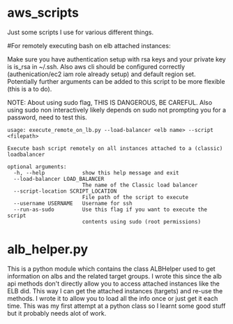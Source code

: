# aws_scripts
Just some scripts I use for various different things.

#For remotely executing bash on elb attached instances: 

Make sure you have authentication setup with rsa keys and your private key is is_rsa in ~/.ssh. Also aws cli should be configured correctly (authenication/ec2 iam role already setup) and default region set. Potentially further arguments can be added to this script to be more flexible (this is a to do). 

NOTE: About using sudo flag, THIS IS DANGEROUS, BE CAREFUL. Also using sudo non interactively likely depends on sudo not prompting you for a password, need to test this.

```
usage: execute_remote_on_lb.py --load-balancer <elb name> --script <filepath>

Execute bash script remotely on all instances attached to a (classic)
loadbalancer

optional arguments:
  -h, --help            show this help message and exit
  --load-balancer LOAD_BALANCER
                        The name of the Classic load balancer
  --script-location SCRIPT_LOCATION
                        File path of the script to execute
  --username USERNAME   Username for ssh
  --run-as-sudo         Use this flag if you want to execute the script
                        contents using sudo (root permissions)
```

# alb_helper.py
This is a python module which contains the class ALBHelper used to get information on albs and the related target groups. I wrote this since the alb api methods don't directly allow you to access attached instances like the ELB did. This way I can get the attached instances (targets) and re-use the methods. I wrote it to allow you to load all the info once or just get it each time. This was my first attempt at a python class so I learnt some good stuff but it probably needs alot of work.
